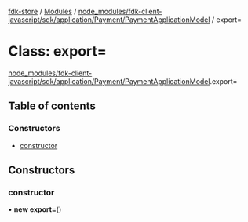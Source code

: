 [fdk-store](../README.md) / [Modules](../modules.md) / [node\_modules/fdk-client-javascript/sdk/application/Payment/PaymentApplicationModel](../modules/node_modules_fdk_client_javascript_sdk_application_Payment_PaymentApplicationModel.md) / export=

# Class: export=

[node_modules/fdk-client-javascript/sdk/application/Payment/PaymentApplicationModel](../modules/node_modules_fdk_client_javascript_sdk_application_Payment_PaymentApplicationModel.md).export=

## Table of contents

### Constructors

- [constructor](node_modules_fdk_client_javascript_sdk_application_Payment_PaymentApplicationModel.export_-1.md#constructor)

## Constructors

### constructor

• **new export=**()
